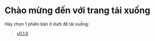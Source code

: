 # Chào mừng đến với trang tải xuống

Hãy chọn 1 phiên bản ở dưới để tải xuống:
> [v0.1.0](https://github.com/HuyMaster/ModpackUpdater/releases/tag/v0.1.0)
